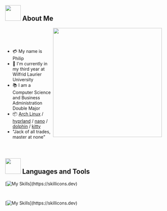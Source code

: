 ## <img src="https://raw.githubusercontent.com/nixin72/nixin72/master/wave.gif" width="50px" height="50px"></img> About Me

<img src="https://media3.giphy.com/media/v1.Y2lkPTc5MGI3NjExNHZqMmoxbmV2N3FsMWN2eDNqcGF5MnNjazJxZTZkb3dsN2lzejl5MSZlcD12MV9pbnRlcm5hbF9naWZfYnlfaWQmY3Q9Zw/IfPE0x5gfa5ctKpph6/giphy.gif" width="350" align="right"/>

<br>
<br>
<br>

* 💳 My name is Philip
* 🏫 I'm currently in my third year at Wilfrid Laurier University
* 📚 I am a Computer Science and Business Administration Double Major
* 📦 [Arch Linux](https://archlinux.org/) / [hyprland](https://hypr.land/) / [nano](https://www.nano-editor.org/) / [dolphin](https://github.com/KDE/dolphin) / [kitty](https://sw.kovidgoyal.net/kitty/) 
* "Jack of all trades, master at none" 

<br>

## <img src="https://media2.giphy.com/media/QssGEmpkyEOhBCb7e1/giphy.gif?cid=ecf05e47a0n3gi1bfqntqmob8g9aid1oyj2wr3ds3mg700bl&rid=giphy.gif" width="50px" height="50px"> Languages and Tools

[![My Skills](https://skillicons.dev/icons?i=c,java,python,mysql,)](https://skillicons.dev)

<br>

[![My Skills](https://skillicons.dev/icons?i=vscode,eclipse,)](https://skillicons.dev)

